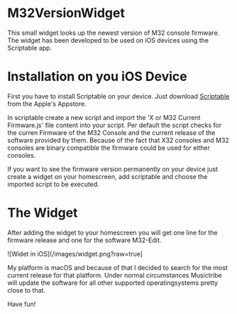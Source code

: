M32VersionWidget
================
This small widget looks up the newest version of M32 console firmware. The widget has been developed to be used on iOS devices using the Scriptable app.  

Installation on you iOS Device
====================
First you have to install Scriptable on your device. Just download [Scriptable](https://apps.apple.com/de/app/scriptable/id1405459188) from the Apple's Appstore.  
  
In scriptable create a new script and import the 'X or M32 Current Firmware.js' file content into your script. Per default the script checks for the curren Firmware of the M32 Console and the current release of the software provided by them. Because of the fact that X32 consoles and M32 consoles are binary compatible the firmware could be used for either consoles.
  
If you want to see the firmware version permanently on your device just create a widget on your homescreen, add scriptable and choose the imported script to be executed.  

The Widget
===========

After adding the widget to your homescreen you will get one line for the firmware release and one for the software M32-Edit.

![Widet in iOS](/images/widget.png?raw=true]  

My platform is macOS and because of that I decided to search for the most current release for that platform. Under normal circumstances Musictribe will update the software for all other supported operatingsystems pretty close to that.

Have fun!

